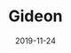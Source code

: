 ---
title: "Gideon"
date: 2019-11-24
speaker: "Tobi Togno"
predigtreihe: "Gott erlebt"
passage: "Richter 6, 11-18"
audio: "https://example.com/gideon.mp3"
---